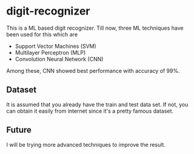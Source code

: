 # digit-recognizer
This is a ML based digit recognizer. Till now, three ML techniques have been used for this which are

* Support Vector Machines (SVM)
* Multilayer Perceptron (MLP)
* Convolution Neural Network (CNN)

Among these, CNN showed best performance with accuracy of 99%.

## Dataset
It is assumed that you already have the train and test data set. If not, you can obtain it easily from internet since it's a pretty famous dataset.

## Future
I will be trying more advanced techniques to improve the result. 
